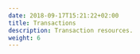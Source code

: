 ```yaml
---
date: 2018-09-17T15:21:22+02:00
title: Transactions
description: Transaction resources.
weight: 6
---
```

